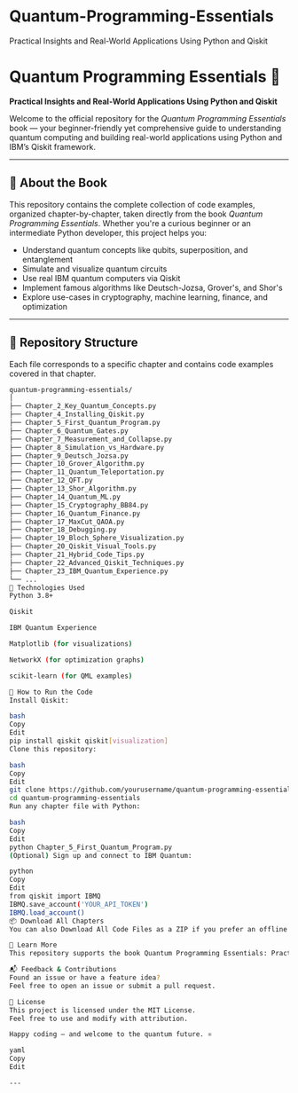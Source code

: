# Quantum-Programming-Essentials
Practical Insights and Real-World Applications Using Python and Qiskit
# Quantum Programming Essentials 🚀  
**Practical Insights and Real-World Applications Using Python and Qiskit**

Welcome to the official repository for the *Quantum Programming Essentials* book — your beginner-friendly yet comprehensive guide to understanding quantum computing and building real-world applications using Python and IBM’s Qiskit framework.

---

## 📘 About the Book

This repository contains the complete collection of code examples, organized chapter-by-chapter, taken directly from the book *Quantum Programming Essentials*. Whether you're a curious beginner or an intermediate Python developer, this project helps you:

- Understand quantum concepts like qubits, superposition, and entanglement  
- Simulate and visualize quantum circuits  
- Use real IBM quantum computers via Qiskit  
- Implement famous algorithms like Deutsch-Jozsa, Grover's, and Shor's  
- Explore use-cases in cryptography, machine learning, finance, and optimization  

---

## 📂 Repository Structure

Each file corresponds to a specific chapter and contains code examples covered in that chapter.

```bash
quantum-programming-essentials/
│
├── Chapter_2_Key_Quantum_Concepts.py
├── Chapter_4_Installing_Qiskit.py
├── Chapter_5_First_Quantum_Program.py
├── Chapter_6_Quantum_Gates.py
├── Chapter_7_Measurement_and_Collapse.py
├── Chapter_8_Simulation_vs_Hardware.py
├── Chapter_9_Deutsch_Jozsa.py
├── Chapter_10_Grover_Algorithm.py
├── Chapter_11_Quantum_Teleportation.py
├── Chapter_12_QFT.py
├── Chapter_13_Shor_Algorithm.py
├── Chapter_14_Quantum_ML.py
├── Chapter_15_Cryptography_BB84.py
├── Chapter_16_Quantum_Finance.py
├── Chapter_17_MaxCut_QAOA.py
├── Chapter_18_Debugging.py
├── Chapter_19_Bloch_Sphere_Visualization.py
├── Chapter_20_Qiskit_Visual_Tools.py
├── Chapter_21_Hybrid_Code_Tips.py
├── Chapter_22_Advanced_Qiskit_Techniques.py
├── Chapter_23_IBM_Quantum_Experience.py
└── ...
🧰 Technologies Used
Python 3.8+

Qiskit

IBM Quantum Experience

Matplotlib (for visualizations)

NetworkX (for optimization graphs)

scikit-learn (for QML examples)

🚀 How to Run the Code
Install Qiskit:

bash
Copy
Edit
pip install qiskit qiskit[visualization]
Clone this repository:

bash
Copy
Edit
git clone https://github.com/yourusername/quantum-programming-essentials.git
cd quantum-programming-essentials
Run any chapter file with Python:

bash
Copy
Edit
python Chapter_5_First_Quantum_Program.py
(Optional) Sign up and connect to IBM Quantum:

python
Copy
Edit
from qiskit import IBMQ
IBMQ.save_account('YOUR_API_TOKEN')
IBMQ.load_account()
📦 Download All Chapters
You can also Download All Code Files as a ZIP if you prefer an offline version.

🧠 Learn More
This repository supports the book Quantum Programming Essentials: Practical Insights and Real-World Applications Using Python and Qiskit. If you enjoy this project, consider reading the full book for deeper insights, visual explanations, and additional challenges.

📬 Feedback & Contributions
Found an issue or have a feature idea?
Feel free to open an issue or submit a pull request.

📄 License
This project is licensed under the MIT License.
Feel free to use and modify with attribution.

Happy coding — and welcome to the quantum future. ⚛️

yaml
Copy
Edit

---




